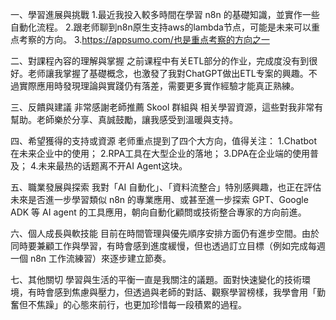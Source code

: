 一、學習進展與挑戰
  1.最近我投入較多時間在學習 n8n 的基礎知識，並實作一些自動化流程。
  2.跟老师聊到n8n原生支持aws的lambda节点，可能是未来可以重点考察的方向。
  3.https://appsumo.com/也是重点考察的方向之一

二、對課程內容的理解與掌握
之前课程中有关ETL部分的作业，完成度没有到很好。老师讓我掌握了基礎概念，也激發了我對ChatGPT做出ETL专案的興趣。不過實際應用時發現理論與實踐仍有落差，需要更多實作經驗才能真正熟練。

三、反饋與建議
非常感謝老師推薦 Skool 群組與 相关學習資源，這些對我非常有幫助。老師樂於分享、真誠鼓勵，讓我感受到溫暖與支持。

四、希望獲得的支持或資源
老师重点提到了四个大方向，值得关注：
1.Chatbot在未来企业中的使用；
2.RPA工具在大型企业的落地；
3.DPA在企业端的使用普及；
4.未来最热的话题离不开AI Agent这块。

五、職業發展與探索
我對「AI 自動化」、「資料流整合」特別感興趣，也正在評估未來是否進一步學習類似 n8n 的專業應用、或甚至進一步探索 GPT、Google ADK 等 AI agent 的工具應用，朝向自動化顧問或技術整合專家的方向前進。

六、個人成長與軟技能
目前在時間管理與優先順序安排方面仍有進步空間。由於同時要兼顧工作與學習，有時會感到進度緩慢，但也透過訂立目標（例如完成每週一個 n8n 工作流練習）來逐步建立節奏。

七、其他關切
學習與生活的平衡一直是我關注的議題。面對快速變化的技術環境，有時會感到焦慮與壓力，但透過與老師的對話、觀察學習榜樣，我學會用「勤奮但不焦躁」的心態來前行，也更加珍惜每一段積累的過程。
